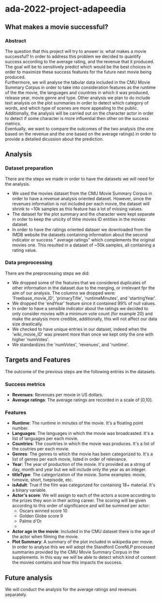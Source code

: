 # ada-2022-project-adapeedia
## What makes a movie successful?

### Abstract
The question that this project will try to answer is: what makes a movie successful? In order to address this problem we decided to quantify success according to the average rating, and the revenue that it produced. The goal will be to sensitively predict which would be the best choices in order to maximize these success features for the future next movie being produced.  
Furthermore, we will analyse the tabular data included in the CMU Movie Summary Corpus in order to take into consideration features as the runtime of the the movie, the languages and countries in which it was produced, release year, movie genre and type. Other analysis we plan to do include text analysis on the plot summaries in order to detect which category of words, and which type of scenes are more appealing to the public. Additionally, the analysis will be carried out on the character actor in order to detect if some character is more influential then other on the success metrics.  
Eventually, we want to compare the outcomes of the two analysis (the one based on the revenue and the one based on the average ratings) in order to provide a detailed dicussion about the prediction.

## Analysis

### Dataset preparation
There are the steps we made in order to have the datasets we will need for the analysis.  
* We used the movies dataset from the CMU Movie Summary Corpus in order to have a revenue analysis oriented dataset. However, since the revenues information is not included per each movie, the dataset will shrink to ~10k samples as this feature has a lot of missing values.  
* The dataset for the plot summary and the character were kept separate in order to keep the unicity of thhe movies ID entities in the movies dataset.   
* In order to have the ratings oriented dataser we downloaded from the IMDB website the datasets containing information about the second indicator or success " average ratings" which complements the original movies one. This resulted in a dataset of ~50k samples, all containing a rating value.  

### Data preprocessing

There are the preprocessing steps we did:  
* We dropped some of the features that we considered duplicates of other information in the dataset due to the merging, or irrelevant fpr the aim of our analysis. The columns we dropped were: 'Freebase_movie_ID', 'primaryTitle', 'runtimeMinutes', and 'startingYear'.  
* We dropped the 'endYear' feature since it contained 99% of null values.  
* In order to have a sensible indicator about the ratings we decided to only consider movies with a minimum vote count (for example 20) and make the analysis more credible, additionally, this will not affect our data size drastically.  
* We checked to have unique entries in our dataset, indeed when the 'wiki_movie_ID' was present more than once we kept only the one with higher 'numVotes'.  
* We standardizes the 'numVotes', 'revenues', and 'runtime'.  

## Targets and Features
The outcome of the previous steps are the following entries in the datasets. 
### Success metrics
* **Revenues**: Revenues per movie in US dollars.
* **Average ratings**: The average ratings are recorded in a scale of [0,10].

### Features
* **Runtime**: The runtime in minutes of the movie. It's a floating point number.
* **Languages**: The languages in which the movie was broadcasted. It's a list of languages per each movie.
* **Countries**: The countries in which the movie was produces. It's a list of the coutries per each movie.
* **Genres**: The genres to which the movie has been categorized to. It's a list of genres per each movie, listed in order of relevance.
* **Year**: The year of production of the movie. It's provided as a string of day, month and year but we will include only the year as an integer.
* **titleType**: The categorization of the movie. Some examples: movie, tvmovie, short, tvepisode, etc.
* **isAdult**: True if the film was categorized for containing 18+ material. It's a binary variable.
* **Actor's score**: We will assign to each of the actors a score according to the prizes they won in their acting career. The scoring will be given according to this order of significance and will be summed per actor:
  * Oscars winned score 10
  * Golden Globe score 9
  * Palme d'Or
  * 
* **Actor age in the movie**: Included in the CMU dataset there is the age of the actor when filming the movie.
* **Plot Summary**: A summary of the plot included in wikipedia per movie. In order to analyse this we will adopt the Standford CoreNLP processed summaries provided by the CMU Movie Summary Corpus in the supplements. In this way we will be able to detect which kind of content the movies contains and how this impacts the success.

## Future analysis
We will conduct the analysis for the average ratings and revenues separately. 








